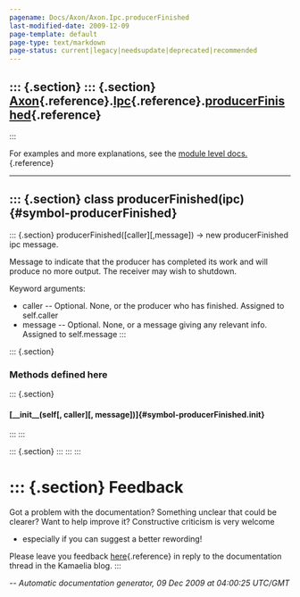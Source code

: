```yaml
---
pagename: Docs/Axon/Axon.Ipc.producerFinished
last-modified-date: 2009-12-09
page-template: default
page-type: text/markdown
page-status: current|legacy|needsupdate|deprecated|recommended
---
```

::: {.section}
::: {.section}
[Axon](/Docs/Axon/Axon.html){.reference}.[Ipc](/Docs/Axon/Axon.Ipc.html){.reference}.[producerFinished](/Docs/Axon/Axon.Ipc.producerFinished.html){.reference}
--------------------------------------------------------------------------------------------------------------------------------------------------------------
:::

For examples and more explanations, see the [module level
docs.](/Docs/Axon/Axon.Ipc.html){.reference}

------------------------------------------------------------------------

::: {.section}
class producerFinished(ipc) {#symbol-producerFinished}
---------------------------

::: {.section}
producerFinished(\[caller\]\[,message\]) -\> new producerFinished ipc
message.

Message to indicate that the producer has completed its work and will
produce no more output. The receiver may wish to shutdown.

Keyword arguments:

-   caller \-- Optional. None, or the producer who has finished.
    Assigned to self.caller
-   message \-- Optional. None, or a message giving any relevant info.
    Assigned to self.message
:::

::: {.section}
### Methods defined here

::: {.section}
#### [\_\_init\_\_(self\[, caller\]\[, message\])]{#symbol-producerFinished.__init__}
:::
:::

::: {.section}
:::
:::
:::

::: {.section}
Feedback
========

Got a problem with the documentation? Something unclear that could be
clearer? Want to help improve it? Constructive criticism is very welcome
- especially if you can suggest a better rewording!

Please leave you feedback
[here](../../../cgi-bin/blog/blog.cgi?rm=viewpost&nodeid=1142023701){.reference}
in reply to the documentation thread in the Kamaelia blog.
:::

*\-- Automatic documentation generator, 09 Dec 2009 at 04:00:25 UTC/GMT*
